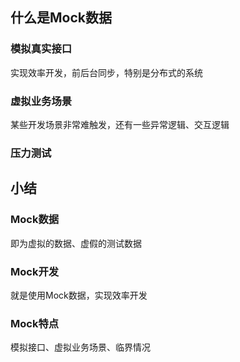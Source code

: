 ## 什么是Mock数据
### 模拟真实接口
实现效率开发，前后台同步，特别是分布式的系统

### 虚拟业务场景
某些开发场景非常难触发，还有一些异常逻辑、交互逻辑

### 压力测试

## 小结
### Mock数据
即为虚拟的数据、虚假的测试数据

### Mock开发
就是使用Mock数据，实现效率开发

### Mock特点
模拟接口、虚拟业务场景、临界情况

